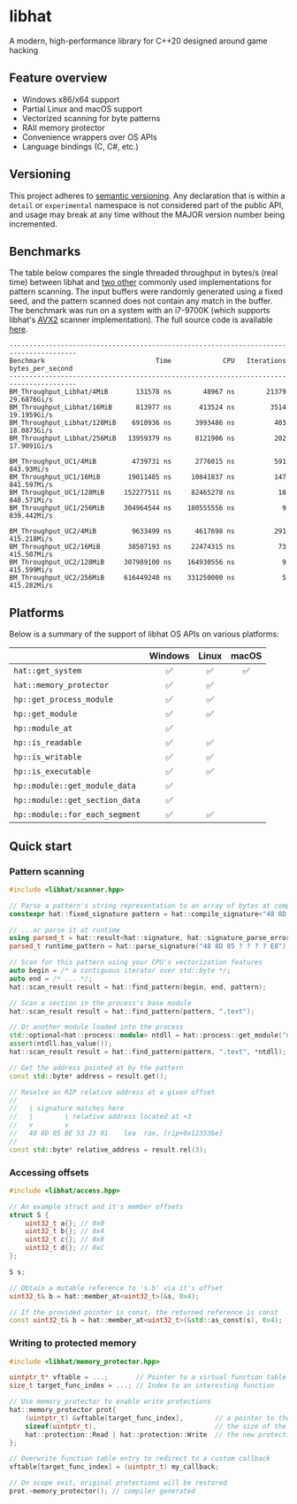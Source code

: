 # libhat
A modern, high-performance library for C++20 designed around game hacking

## Feature overview
- Windows x86/x64 support
- Partial Linux and macOS support
- Vectorized scanning for byte patterns
- RAII memory protector
- Convenience wrappers over OS APIs
- Language bindings (C, C#, etc.)

## Versioning
This project adheres to [semantic versioning](https://semver.org/spec/v2.0.0.html). Any declaration that
is within a `detail` or `experimental` namespace is not considered part of the public API, and usage
may break at any time without the MAJOR version number being incremented.

## Benchmarks
The table below compares the single threaded throughput in bytes/s (real time) between
libhat and [two other](test/benchmark/vendor) commonly used implementations for pattern
scanning. The input buffers were randomly generated using a fixed seed, and the pattern
scanned does not contain any match in the buffer. The benchmark was run on a system with
an i7-9700K (which supports libhat's [AVX2](src/arch/x86/AVX2.cpp) scanner implementation).
The full source code is available [here](test/benchmark/Compare.cpp).
```
---------------------------------------------------------------------------------------
Benchmark                            Time             CPU   Iterations bytes_per_second
---------------------------------------------------------------------------------------
BM_Throughput_Libhat/4MiB       131578 ns        48967 ns        21379      29.6876Gi/s
BM_Throughput_Libhat/16MiB      813977 ns       413524 ns         3514      19.1959Gi/s
BM_Throughput_Libhat/128MiB    6910936 ns      3993486 ns          403      18.0873Gi/s
BM_Throughput_Libhat/256MiB   13959379 ns      8121906 ns          202      17.9091Gi/s

BM_Throughput_UC1/4MiB         4739731 ns      2776015 ns          591       843.93Mi/s
BM_Throughput_UC1/16MiB       19011485 ns     10841837 ns          147      841.597Mi/s
BM_Throughput_UC1/128MiB     152277511 ns     82465278 ns           18      840.571Mi/s
BM_Throughput_UC1/256MiB     304964544 ns    180555556 ns            9      839.442Mi/s

BM_Throughput_UC2/4MiB         9633499 ns      4617698 ns          291      415.218Mi/s
BM_Throughput_UC2/16MiB       38507193 ns     22474315 ns           73      415.507Mi/s
BM_Throughput_UC2/128MiB     307989100 ns    164930556 ns            9      415.599Mi/s
BM_Throughput_UC2/256MiB     616449240 ns    331250000 ns            5      415.282Mi/s
```

## Platforms

Below is a summary of the support of libhat OS APIs on various platforms:

|                                | Windows | Linux | macOS |
|--------------------------------|:-------:|:-----:|:-----:|
| `hat::get_system`              |    ✅    |   ✅   |   ✅   |
| `hat::memory_protector`        |    ✅    |   ✅   |       |
| `hp::get_process_module`       |    ✅    |   ✅   |       |
| `hp::get_module`               |    ✅    |   ✅   |       |
| `hp::module_at`                |    ✅    |       |       |
| `hp::is_readable`              |    ✅    |   ✅   |       |
| `hp::is_writable`              |    ✅    |   ✅   |       |
| `hp::is_executable`            |    ✅    |   ✅   |       |
| `hp::module::get_module_data`  |    ✅    |       |       |
| `hp::module::get_section_data` |    ✅    |       |       |
| `hp::module::for_each_segment` |    ✅    |   ✅   |       |

## Quick start
### Pattern scanning
```cpp
#include <libhat/scanner.hpp>

// Parse a pattern's string representation to an array of bytes at compile time
constexpr hat::fixed_signature pattern = hat::compile_signature<"48 8D 05 ? ? ? ? E8">();

// ...or parse it at runtime
using parsed_t = hat::result<hat::signature, hat::signature_parse_error>;
parsed_t runtime_pattern = hat::parse_signature("48 8D 05 ? ? ? ? E8");

// Scan for this pattern using your CPU's vectorization features
auto begin = /* a contiguous iterator over std::byte */;
auto end = /* ... */;
hat::scan_result result = hat::find_pattern(begin, end, pattern);

// Scan a section in the process's base module
hat::scan_result result = hat::find_pattern(pattern, ".text");

// Or another module loaded into the process
std::optional<hat::process::module> ntdll = hat::process::get_module("ntdll.dll");
assert(ntdll.has_value());
hat::scan_result result = hat::find_pattern(pattern, ".text", *ntdll);

// Get the address pointed at by the pattern
const std::byte* address = result.get();

// Resolve an RIP relative address at a given offset
// 
//   | signature matches here
//   |        | relative address located at +3
//   v        v
//   48 8D 05 BE 53 23 01    lea  rax, [rip+0x12353be]
//
const std::byte* relative_address = result.rel(3);
```

### Accessing offsets
```cpp
#include <libhat/access.hpp>

// An example struct and it's member offsets
struct S {
    uint32_t a{}; // 0x0
    uint32_t b{}; // 0x4
    uint32_t c{}; // 0x8
    uint32_t d{}; // 0xC
};

S s;

// Obtain a mutable reference to 's.b' via it's offset
uint32_t& b = hat::member_at<uint32_t>(&s, 0x4);

// If the provided pointer is const, the returned reference is const
const uint32_t& b = hat::member_at<uint32_t>(&std::as_const(s), 0x4);
```

### Writing to protected memory
```cpp
#include <libhat/memory_protector.hpp>

uintptr_t* vftable = ...;       // Pointer to a virtual function table in read-only data
size_t target_func_index = ...; // Index to an interesting function

// Use memory_protector to enable write protections
hat::memory_protector prot{
    (uintptr_t) &vftable[target_func_index],        // a pointer to the target memory
    sizeof(uintptr_t),                              // the size of the memory block
    hat::protection::Read | hat::protection::Write  // the new protection flags
};

// Overwrite function table entry to redirect to a custom callback
vftable[target_func_index] = (uintptr_t) my_callback;

// On scope exit, original protections will be restored
prot.~memory_protector(); // compiler generated

```

